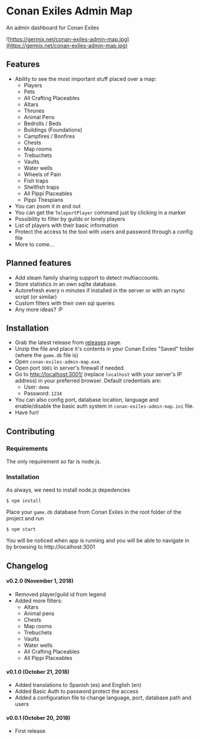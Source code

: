 # Conan Exiles Admin Map

An admin dashboard for Conan Exiles

![https://germix.net/conan-exiles-admin-map.jpg](https://germix.net/conan-exiles-admin-map.jpg)

## Features

- Ability to see the most important stuff placed over a map:
  - Players
  - Pets
  - All Crafting Placeables
  - Altars
  - Thrones
  - Animal Pens
  - Bedrolls / Beds
  - Buildings (Foundations)
  - Campfires / Bonfires
  - Chests
  - Map rooms
  - Trebuchets
  - Vaults
  - Water wells
  - Wheels of Pain
  - Fish traps
  - Shellfish traps
  - All Pippi Placeables
  - Pippi Thespians
- You can zoom it in and out
- You can get the `TeleportPlayer` command just by clicking in a marker
- Possibility to filter by guilds or lonely players
- List of players with their basic information
- Protect the access to the tool with users and password through a config file
- More to come...

## Planned features

- Add steam family sharing support to detect multiaccounts.
- Store statistics in an own sqlite database.
- Autorefresh every n minutes if installed in the server or with an rsync script (or similar)
- Custom filters with their own sql queries
- Any more ideas? :P

## Installation

- Grab the latest release from [releases](https://github.com/germanrcuriel/conan-exiles-admin-map/releases) page.
- Unzip the file and place it's contents in your Conan Exiles "Saved" folder (where the `game.db` file is)
- Open `conan-exiles-admin-map.exe`.
- Open port `3001` in server's firewall if needed.
- Go to [http://localhost:3001/](http://localhost:3001/) (replace `localhost` with your server's IP address) in your preferred browser. Default credentials are:
    - User: `demo`
    - Password: `1234`
- You can also config port, database location, language and enable/disable the basic auth system in `conan-exiles-admin-map.ini` file.
- Have fun!

## Contributing

### Requirements

The only requirement so far is node.js.

### Installation

As always, we need to install node.js depedencies

```
$ npm install
```

Place your `game.db` database from Conan Exiles in the root folder of the project and run

```
$ npm start
```

You will be noticed when app is running and you will be able to navigate in by browsing to http://localhost:3001

## Changelog

#### v0.2.0 (November 1, 2018)

- Removed player/guild id from legend
- Added more filters:
    - Altars
    - Animal pens
    - Chests
    - Map rooms
    - Trebuchets
    - Vaults
    - Water wells
    - All Crafting Placeables
    - All Pippi Placeables

#### v0.1.0 (October 21, 2018)

- Added translations to Spanish (es) and English (en)
- Added Basic Auth to password protect the access
- Added a configuration file to change language, port, database path and users

#### v0.0.1 (October 20, 2018)

- First release
